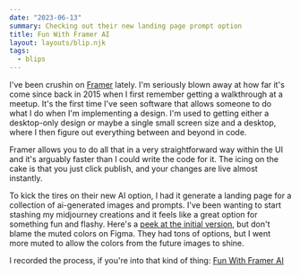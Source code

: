 ```yaml
---
date: "2023-06-13"
summary: Checking out their new landing page prompt option
title: Fun With Framer AI
layout: layouts/blip.njk
tags:
  - blips
---
```


I've been crushin on [Framer](https://www.framer.com) lately. I'm seriously blown away at how far it's come since back in 2015 when I first remember getting a walkthrough at a meetup. It's the first time I've seen software that allows someone to do what I do when I'm implementing a design. I'm used to getting either a desktop-only design or maybe a single small screen size and a desktop, where I then figure out everything between and beyond in code. 

Framer allows you to do all that in a very straightforward way within the UI and it's arguably faster than I could write the code for it. The icing on the cake is that you just click publish, and your changes are live almost instantly. 

To kick the tires on their new AI option, I had it generate a landing page for a collection of ai-generated images and prompts. I've been wanting to start stashing my midjourney creations and it feels like a great option for something fun and flashy. Here's a [peek at the initial version](https://midjourney-images.framer.ai), but don't blame the muted colors on Figma. They had tons of options, but I went more muted to allow the colors from the future images to shine. 


I recorded the process, if you're into that kind of thing: [Fun With Framer AI](https://www.youtube.com/watch?v=q3FfiBBFPnM&pp=ygUJZGFuZGVubmV5)
